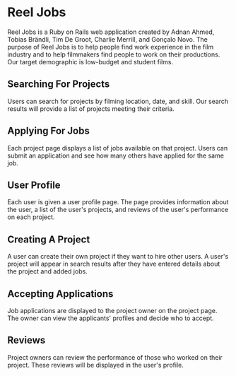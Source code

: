 # Reel Jobs

Reel Jobs is a Ruby on Rails web application created by Adnan Ahmed, Tobias Brändli, Tim De Groot, Charlie Merrill, and Gonçalo Novo. The purpose of Reel Jobs is to help people find work experience in the film industry and to help filmmakers find people to work on their productions. Our target demographic is low-budget and student films.

## Searching For Projects

Users can search for projects by filming location, date, and skill. Our search results will provide a list of projects meeting their criteria.

## Applying For Jobs

Each project page displays a list of jobs available on that project. Users can submit an application and see how many others have applied for the same job.

## User Profile

Each user is given a user profile page. The page provides information about the user, a list of the user's projects, and reviews of the user's performance on each project.

## Creating A Project

A user can create their own project if they want to hire other users. A user's project will appear in search results after they have entered details about the project and added jobs.

## Accepting Applications

Job applications are displayed to the project owner on the project page. The owner can view the applicants' profiles and decide who to accept.

## Reviews

Project owners can review the performance of those who worked on their project. These reviews will be displayed in the user's profile.
